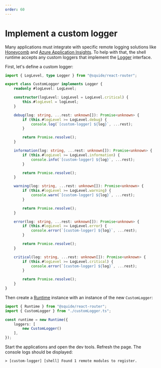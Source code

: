```yaml
---
order: 60
---
```


# Implement a custom logger

Many applications must integrate with specific remote logging solutions like [Honeycomb](https://www.honeycomb.io/) and [Azure Application Insights](https://learn.microsoft.com/en-us/azure/azure-monitor/app/app-insights-overview). To help with that, the shell runtime accepts any custom loggers that implement the [Logger](/references/logging/Logger.md) interface.

First, let's define a custom logger:

```ts host/src/customerLogger.ts
import { LogLevel, type Logger } from "@squide/react-router";

export class CustomLogger implements Logger {
    readonly #logLevel: LogLevel;

    constructor(logLevel: LogLevel = LogLevel.critical) {
        this.#logLevel = logLevel;
    }

    debug(log: string, ...rest: unknown[]): Promise<unknown> {
        if (this.#logLevel >= LogLevel.debug) {
            console.log(`[custom-logger] ${log}`, ...rest);
        }

        return Promise.resolve();
    }

    information(log: string, ...rest: unknown[]): Promise<unknown> {
        if (this.#logLevel >= LogLevel.information) {
            console.info(`[custom-logger] ${log}`, ...rest);
        }

        return Promise.resolve();
    }

    warning(log: string, ...rest: unknown[]): Promise<unknown> {
        if (this.#logLevel >= LogLevel.warning) {
            console.warn(`[custom-logger] ${log}`, ...rest);
        }

        return Promise.resolve();
    }

    error(log: string, ...rest: unknown[]): Promise<unknown> {
        if (this.#logLevel >= LogLevel.error) {
            console.error(`[custom-logger] ${log}`, ...rest);
        }

        return Promise.resolve();
    }

    critical(log: string, ...rest: unknown[]): Promise<unknown> {
        if (this.#logLevel >= LogLevel.critical) {
            console.error(`[custom-logger] ${log}`, ...rest);
        }

        return Promise.resolve();
    }
}
```

 Then create a [Runtime](/references/runtime/runtime-class.md) instance with an instance of the new `CustomLogger`:

```ts host/src/bootstrap.tsx
import { Runtime } from "@squide/react-router";
import { CustomLogger } from "./customLogger.ts";

const runtime = new Runtime({
    loggers: [
        new CustomLogger()
    ],
});
```

Start the applications and open the dev tools. Refresh the page. The console logs should be displayed:

```
> [custom-logger] [shell] Found 1 remote modules to register.
```


